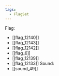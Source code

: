 ```yaml
---
tags:
  - FlagSet
---
```

Flag:
- [[flag_12140]]
- [[flag_12143]]
- [[flag_12142]]
- [[flag_6]]
- [[flag_12139]]
- [[flag_12133]]
Sound:
- [[sound_49]]
